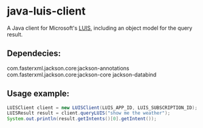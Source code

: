# java-luis-client
A Java client for Microsoft's [LUIS](https://www.luis.ai), including an object model for the query result.

## Dependecies:
com.fasterxml.jackson.core:jackson-annotations
com.fasterxml.jackson.core:jackson-core
jackson-databind

## Usage example:

```java
LUISClient client = new LUISClient(LUIS_APP_ID, LUIS_SUBSCRIPTION_ID);
LUISResult result = client.queryLUIS("show me the weather");
System.out.println(result.getIntents()[0].getIntent());
```


